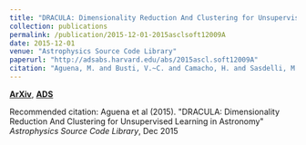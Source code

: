 ```yaml
---
title: "DRACULA: Dimensionality Reduction And Clustering for Unsupervised Learning in Astronomy"
collection: publications
permalink: /publication/2015-12-01-2015asclsoft12009A
date: 2015-12-01
venue: "Astrophysics Source Code Library"
paperurl: "http://adsabs.harvard.edu/abs/2015ascl.soft12009A"
citation: "Aguena, M. and Busti, V.~C. and Camacho, H. and Sasdelli, M. and Ishida, E.~E.~O. and Vilalta, R. and Trindade, A.~M.~M. and Gieseke, F. and de Souza, R.~S. and Fantaye, Y.~T. and Mazzali, P.~A.. &quot;DRACULA: Dimensionality Reduction And Clustering for Unsupervised Learning in Astronomy.&quot; <i>Astrophysics Source Code Library</i>, Dec 2015"
---
```


[**ArXiv**](https://arxiv.org/abs/1512.009), [**ADS**](http://adsabs.harvard.edu/abs/2015ascl.soft12009A)

Recommended citation: Aguena et al (2015). "DRACULA: Dimensionality Reduction And Clustering for Unsupervised Learning in Astronomy" <i>Astrophysics Source Code Library</i>, Dec 2015
